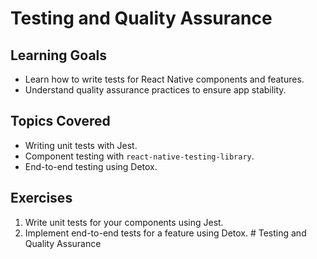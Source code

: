 # Testing and Quality Assurance

## Learning Goals
- Learn how to write tests for React Native components and features.
- Understand quality assurance practices to ensure app stability.

## Topics Covered
- Writing unit tests with Jest.
- Component testing with `react-native-testing-library`.
- End-to-end testing using Detox.

## Exercises
1. Write unit tests for your components using Jest.
2. Implement end-to-end tests for a feature using Detox.
﻿# Testing and Quality Assurance
